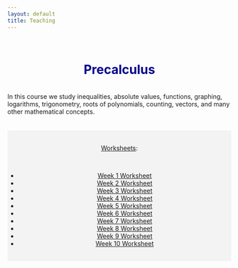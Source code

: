 ```yaml
---
layout: default
title: Teaching
---
```



<!--
<img src="/pictures/banner31.jpg" style="width:100%; height:100%;">
-->

<br>
<h1 align=center style="color:darkblue">Precalculus</h1>
<br>
In this course we study inequalities, absolute values, functions, graphing, logarithms, trigonometry, roots of polynomials, counting, vectors, and many other mathematical concepts.
<br>
<br>


<br>
<div style="background-color: #f3f3f3; ">
	<br/>
	<style>
		table, th, td { border: 1px solid black; border-collapse: collapse; background: #ffffff; margin-top: 50px; margin-bottom:50px; }
		th, td { padding: 10px; }
	</style>
	<div align=center>
		<p><u>Worksheets</u>:</p>
		<br>
		<ul>
			<li><a href="/teaching/5/Math5_Worksheet1.pdf">Week 1 Worksheet</a></li>
			<li><a href="/teaching/5/Math5_Worksheet2.pdf">Week 2 Worksheet</a></li>
			<li><a href="/teaching/5/Math5_Worksheet3.pdf">Week 3 Worksheet</a></li>
			<li><a href="/teaching/5/Math5_Worksheet4.pdf">Week 4 Worksheet</a></li>
			<li><a href="/teaching/5/Math5_Worksheet5.pdf">Week 5 Worksheet</a></li>
			<li><a href="/teaching/5/Math5_Worksheet6.pdf">Week 6 Worksheet</a></li>
			<li><a href="/teaching/5/Math5_Worksheet7.pdf">Week 7 Worksheet</a></li>
			<li><a href="/teaching/5/Math5_Worksheet8.pdf">Week 8 Worksheet</a></li>
			<li><a href="/teaching/5/Math5_Worksheet9.pdf">Week 9 Worksheet</a></li>
			<li><a href="/teaching/5/Math5_Worksheet10.pdf">Week 10 Worksheet</a></li>
		</ul>
	</div>
	<br>
</div>